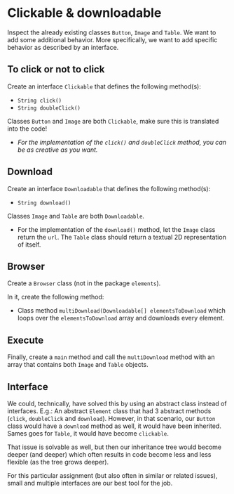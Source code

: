 # Clickable & downloadable

Inspect the already existing classes `Button`, `Image` and `Table`.
We want to add some additional behavior. More specifically, we want to add specific behavior as described by an interface.

## To click or not to click

Create an interface `Clickable` that defines the following method(s):
- `String click()`
- `String doubleClick()`

Classes `Button` and `Image` are both `Clickable`, make sure this is translated into the code!
- *For the implementation of the `click()` and `doubleClick` method, you can be as creative as you want.*

## Download

Create an interface `Downloadable` that defines the following method(s):
- `String download()`

Classes `Image` and `Table` are both `Downloadable`.
- For the implementation of the `download()` method, let the `Image` class return the `url`. The `Table` class should return a textual 2D representation of itself.

## Browser

Create a `Browser` class (not in the package `elements`).

In it, create the following method:
- Class method `multiDownload(Downloadable[] elementsToDownload` which loops over the `elementsToDownload` array and downloads every element.

## Execute

Finally, create a `main` method and call the `multiDownload` method with an array that contains both `Image` and `Table` objects.

## Interface

We could, technically, have solved this by using an abstract class instead of interfaces.
E.g.: An abstract `Element` class that had 3 abstract methods (`click`, `doubleClick` and `download`). However, in that scenario, 
our `Button` class would have a `download` method as well, it would have been inherited. Sames goes for `Table`, it would have become `clickable`.

That issue is solvable as well, but then our inheritance tree would become deeper (and deeper) which often results in code become less and less flexible (as the tree grows deeper).

For this particular assignment (but also often in similar or related issues), small and multiple interfaces are our best tool for the job.